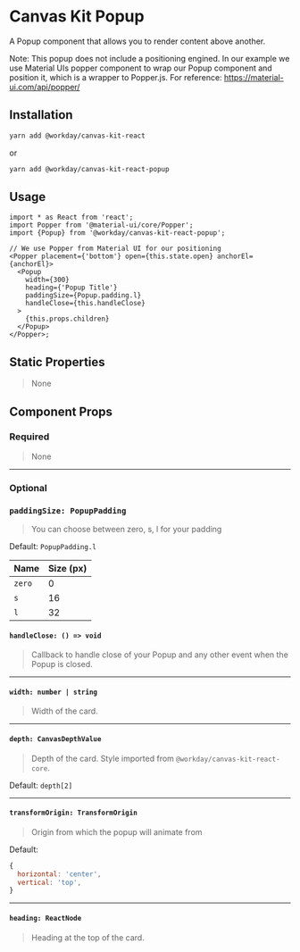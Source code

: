 # Canvas Kit Popup

A Popup component that allows you to render content above another.

Note: This popup does not include a positioning engined. In our example we use Material UIs popper
component to wrap our Popup component and position it, which is a wrapper to Popper.js. For
reference: https://material-ui.com/api/popper/

## Installation

```sh
yarn add @workday/canvas-kit-react
```

or

```sh
yarn add @workday/canvas-kit-react-popup
```

## Usage

```tsx
import * as React from 'react';
import Popper from '@material-ui/core/Popper';
import {Popup} from '@workday/canvas-kit-react-popup';

// We use Popper from Material UI for our positioning
<Popper placement={'bottom'} open={this.state.open} anchorEl={anchorEl}>
  <Popup
    width={300}
    heading={'Popup Title'}
    paddingSize={Popup.padding.l}
    handleClose={this.handleClose}
  >
    {this.props.children}
  </Popup>
</Popper>;
```

## Static Properties

> None

## Component Props

### Required

> None

---

### Optional

### `paddingSize: PopupPadding`

> You can choose between zero, s, l for your padding

Default: `PopupPadding.l`

| Name   | Size (px) |
| ------ | --------- |
| `zero` | 0         |
| `s`    | 16        |
| `l`    | 32        |

#### `handleClose: () => void`

> Callback to handle close of your Popup and any other event when the Popup is closed.

---

#### `width: number | string`

> Width of the card.

---

#### `depth: CanvasDepthValue`

> Depth of the card. Style imported from `@workday/canvas-kit-react-core`.

Default: `depth[2]`

---

#### `transformOrigin: TransformOrigin`

> Origin from which the popup will animate from

Default:

```js
{
  horizontal: 'center',
  vertical: 'top',
}
```

---

#### `heading: ReactNode`

> Heading at the top of the card.
